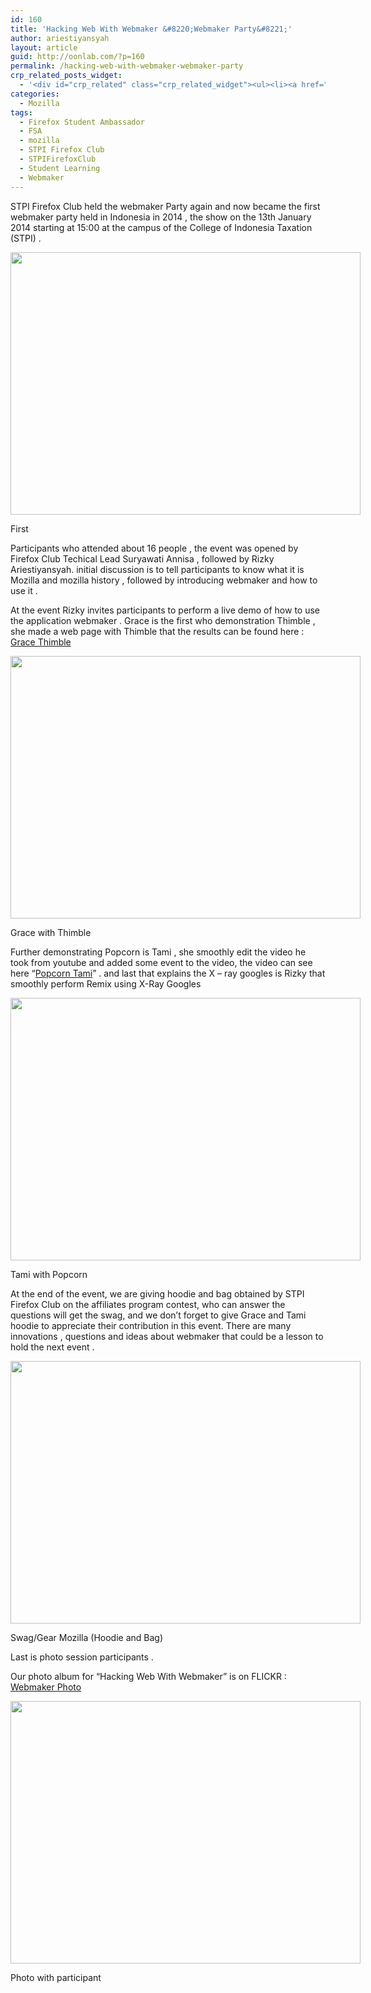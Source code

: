 ```yaml
---
id: 160
title: 'Hacking Web With Webmaker &#8220;Webmaker Party&#8221;'
author: ariestiyansyah
layout: article
guid: http://oonlab.com/?p=160
permalink: /hacking-web-with-webmaker-webmaker-party
crp_related_posts_widget:
  - '<div id="crp_related" class="crp_related_widget"><ul><li><a href="http://oonlab.com/hacking-web-with-webmaker-by-stpi-firefox-club"    ><img src="http://oonlab.com/wp-content/plugins/contextual-related-posts/timthumb/timthumb.php?src=http%3A%2F%2Foonlab.com%2Fwp-content%2Fuploads%2F2014%2F01%2Flogo-252x731-160x160.png&amp;w=&amp;h=&amp;zc=1&amp;q=75" alt="Hacking Web With Webmaker by STPI Firefox Club" title="Hacking Web With Webmaker by STPI Firefox Club" width="" height="" border="0" class="crp_thumb" /></a><a href="http://oonlab.com/hacking-web-with-webmaker-by-stpi-firefox-club"     class="crp_title">Hacking Web With Webmaker by STPI Firefox Club</a></li><li><a href="http://oonlab.com/first-student-learning-in-stpifirefoxclub"    ><img src="http://oonlab.com/wp-content/plugins/contextual-related-posts/timthumb/timthumb.php?src=http%3A%2F%2Foonlab.com%2Fwp-content%2Fuploads%2F2013%2F10%2Ftmp_IMG_20131204_225055-918699469-160x160.jpg&amp;w=&amp;h=&amp;zc=1&amp;q=75" alt="First &#8220;Student Learning&#8221; in @STPIFirefoxClub" title="First &#8220;Student Learning&#8221; in @STPIFirefoxClub" width="" height="" border="0" class="crp_thumb" /></a><a href="http://oonlab.com/first-student-learning-in-stpifirefoxclub"     class="crp_title">First &#8220;Student Learning&#8221; in @STPIFirefoxClub</a></li><li><a href="http://oonlab.com/event-and-recognition-of-stpi-firefox-club-in-7-month"    ><img src="http://oonlab.com/wp-content/plugins/contextual-related-posts/timthumb/timthumb.php?src=http%3A%2F%2Foonlab.com%2Fwp-content%2Fuploads%2F2013%2F12%2Flogo-160x160.png&amp;w=&amp;h=&amp;zc=1&amp;q=75" alt="Event and Recognition of STPI Firefox Club in 7 Month" title="Event and Recognition of STPI Firefox Club in 7 Month" width="" height="" border="0" class="crp_thumb" /></a><a href="http://oonlab.com/event-and-recognition-of-stpi-firefox-club-in-7-month"     class="crp_title">Event and Recognition of STPI Firefox Club in 7 Month</a></li><li><a href="http://oonlab.com/2nd-student-learning-we-have-new-generation-for-stpifirefoxclub"    ><img src="http://oonlab.com/wp-content/plugins/contextual-related-posts/timthumb/timthumb.php?src=http%3A%2F%2Foonlab.com%2Fwp-content%2Fuploads%2F2013%2F11%2Fwpid-13847885503011-160x160.jpg&amp;w=&amp;h=&amp;zc=1&amp;q=75" alt="2nd &#8220;Student Learning&#8221; : We have new generation for STPIFirefoxClub" title="2nd &#8220;Student Learning&#8221; : We have new generation for STPIFirefoxClub" width="" height="" border="0" class="crp_thumb" /></a><a href="http://oonlab.com/2nd-student-learning-we-have-new-generation-for-stpifirefoxclub"     class="crp_title">2nd &#8220;Student Learning&#8221; : We have new generation&hellip;</a></li><li><a href="http://oonlab.com/about"    ><img src="http://oonlab.com/wp-content/plugins/contextual-related-posts/timthumb/timthumb.php?src=%2Fdefault.png&amp;w=&amp;h=&amp;zc=1&amp;q=75" alt="About" title="About" width="" height="" border="0" class="crp_thumb" /></a><a href="http://oonlab.com/about"     class="crp_title">About</a></li></ul></div>'
categories:
  - Mozilla
tags:
  - Firefox Student Ambassador
  - FSA
  - mozilla
  - STPI Firefox Club
  - STPIFirefoxClub
  - Student Learning
  - Webmaker
---
```

STPI Firefox Club held the webmaker Party again and now became the first webmaker party held in Indonesia in 2014 , the show on the 13th January 2014 starting at 15:00 at the campus of the College of Indonesia Taxation  (STPI) .

<div style="width: 570px" class="wp-caption aligncenter">
  <img class=" " alt="" src="http://farm6.staticflickr.com/5521/11938162636_474bbe53da_c.jpg" width="560" height="420" />
  
  <p class="wp-caption-text">
    First
  </p>
</div>

Participants who attended about 16 people , the event was opened by Firefox Club Techical Lead Suryawati Annisa , followed by Rizky Ariestiyansyah. initial discussion is to tell participants to know what it is Mozilla and mozilla history , followed by introducing webmaker and how to use it .

At the event Rizky invites participants to perform a live demo of how to use the application webmaker . Grace is the first who demonstration Thimble , she made ​​a web page with Thimble that the results can be found here : <a title="Grace Thimble" href="https://ariestiyansyah.makes.org/thimble/lirik-lagu-huh-gak-hello" target="_blank">Grace Thimble</a>

<div style="width: 570px" class="wp-caption aligncenter">
  <img class=" " alt="" src="http://farm8.staticflickr.com/7379/11938585016_bfbc67a57b_c.jpg" width="560" height="420" />
  
  <p class="wp-caption-text">
    Grace with Thimble
  </p>
</div>

Further demonstrating Popcorn is Tami , she smoothly edit the video he took from youtube and added some event to the video, the video can see here &#8220;<a title="Popocorn Tami" href="https://ariestiyansyah.makes.org/popcorn/1otd" target="_blank">Popcorn Tami</a>&#8221; . and last that explains the X &#8211; ray googles is Rizky that smoothly perform Remix using X-Ray Googles

<div style="width: 570px" class="wp-caption aligncenter">
  <img class=" " alt="" src="http://farm3.staticflickr.com/2805/11937498045_1d33c95253_c.jpg" width="560" height="420" />
  
  <p class="wp-caption-text">
    Tami with Popcorn
  </p>
</div>

At the end of the event, we are giving hoodie and bag obtained by STPI Firefox Club on the affiliates program contest, who can answer the questions will get the swag, and we don&#8217;t forget to give Grace and Tami hoodie to appreciate their contribution in this event. There are many innovations , questions and ideas about webmaker that could be a lesson to hold the next event .

<div style="width: 570px" class="wp-caption aligncenter">
  <img class=" " alt="" src="http://farm4.staticflickr.com/3758/11938692574_491cd32bcd_c.jpg" width="560" height="420" />
  
  <p class="wp-caption-text">
    Swag/Gear Mozilla (Hoodie and Bag)
  </p>
</div>

Last is photo session participants .

Our photo album for &#8220;Hacking Web With Webmaker&#8221; is on FLICKR : <a title="Webmaker Party" href="http://www.flickr.com/photos/113379163@N04/sets/72157639746966744/" target="_blank">Webmaker Photo</a>

<div style="width: 570px" class="wp-caption aligncenter">
  <img alt="" src="http://farm3.staticflickr.com/2853/11937599895_bf27248949_c.jpg" width="560" height="420" />
  
  <p class="wp-caption-text">
    Photo with participant
  </p>
</div>